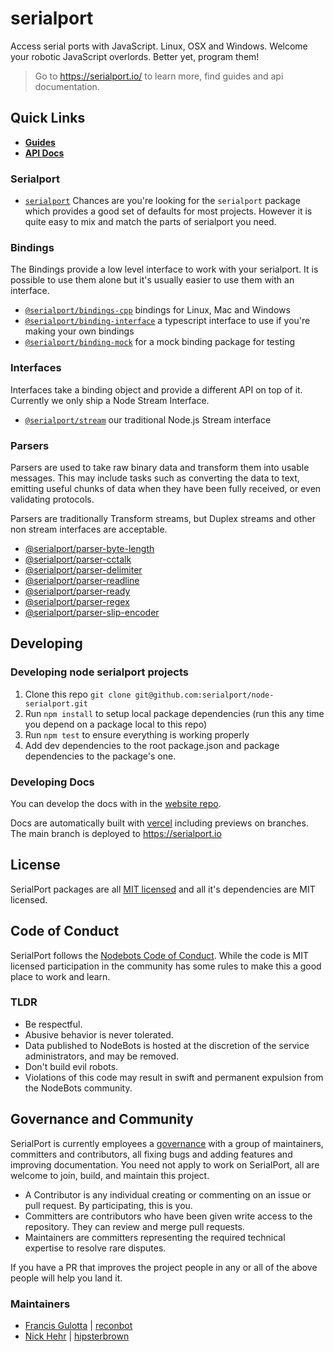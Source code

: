 # serialport

Access serial ports with JavaScript. Linux, OSX and Windows. Welcome your robotic JavaScript overlords. Better yet, program them!

> Go to https://serialport.io/ to learn more, find guides and api documentation.

## Quick Links

- [**Guides**](https://serialport.io/docs/guide-about)
- [**API Docs**](https://serialport.io/docs/api-serialport)

### Serialport

- [`serialport`](https://serialport.io/docs/api-serialport) Chances are you're looking for the `serialport` package which provides a good set of defaults for most projects. However it is quite easy to mix and match the parts of serialport you need.

### Bindings

The Bindings provide a low level interface to work with your serialport. It is possible to use them alone but it's usually easier to use them with an interface.

- [`@serialport/bindings-cpp`](https://serialport.io/docs/api-bindings) bindings for Linux, Mac and Windows
- [`@serialport/binding-interface`](https://serialport.io/docs/api-bindings-interface) a typescript interface to use if you're making your own bindings
- [`@serialport/binding-mock`](https://serialport.io/docs/api-binding-mock) for a mock binding package for testing

### Interfaces

Interfaces take a binding object and provide a different API on top of it. Currently we only ship a Node Stream Interface.

- [`@serialport/stream`](https://serialport.io/docs/api-stream) our traditional Node.js Stream interface

### Parsers

Parsers are used to take raw binary data and transform them into usable messages. This may include tasks such as converting the data to text, emitting useful chunks of data when they have been fully received, or even validating protocols.

Parsers are traditionally Transform streams, but Duplex streams and other non stream interfaces are acceptable.

- [@serialport/parser-byte-length](https://serialport.io/docs/api-parser-byte-length)
- [@serialport/parser-cctalk](https://serialport.io/docs/api-parser-cctalk)
- [@serialport/parser-delimiter](https://serialport.io/docs/api-parser-delimiter)
- [@serialport/parser-readline](https://serialport.io/docs/api-parser-readline)
- [@serialport/parser-ready](https://serialport.io/docs/api-parser-ready)
- [@serialport/parser-regex](https://serialport.io/docs/api-parser-regex)
- [@serialport/parser-slip-encoder](https://serialport.io/docs/api-parser-slip-encoder)

## Developing

### Developing node serialport projects

1. Clone this repo `git clone git@github.com:serialport/node-serialport.git`
1. Run `npm install` to setup local package dependencies (run this any time you depend on a package local to this repo)
1. Run `npm test` to ensure everything is working properly
1. Add dev dependencies to the root package.json and package dependencies to the package's one.

### Developing Docs

You can develop the docs with in the [website repo](https://github.com/serialport/website).

Docs are automatically built with [vercel](https://vercel.com/) including previews on branches. The main branch is deployed to https://serialport.io

## License

SerialPort packages are all [MIT licensed](LICENSE) and all it's dependencies are MIT licensed.

## Code of Conduct

SerialPort follows the [Nodebots Code of Conduct](http://nodebots.io/conduct.html). While the code is MIT licensed participation in the community has some rules to make this a good place to work and learn.

### TLDR

- Be respectful.
- Abusive behavior is never tolerated.
- Data published to NodeBots is hosted at the discretion of the service administrators, and may be removed.
- Don't build evil robots.
- Violations of this code may result in swift and permanent expulsion from the NodeBots community.

## Governance and Community

SerialPort is currently employees a [governance](https://medium.com/the-node-js-collection/healthy-open-source-967fa8be7951) with a group of maintainers, committers and contributors, all fixing bugs and adding features and improving documentation. You need not apply to work on SerialPort, all are welcome to join, build, and maintain this project.

- A Contributor is any individual creating or commenting on an issue or pull request. By participating, this is you.
- Committers are contributors who have been given write access to the repository. They can review and merge pull requests.
- Maintainers are committers representing the required technical expertise to resolve rare disputes.

If you have a PR that improves the project people in any or all of the above people will help you land it.

### Maintainers

- [Francis Gulotta](https://twitter.com/reconbot) | [reconbot](https://github.com/reconbot)
- [Nick Hehr](https://twitter.com/hipsterbrown) | [hipsterbrown](https://github.com/hipsterbrown)

